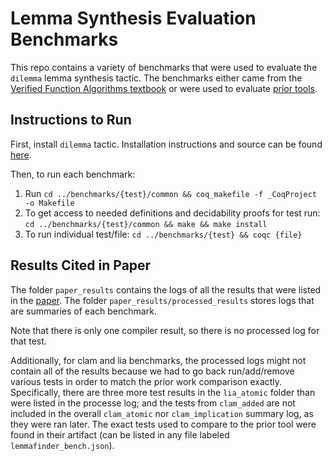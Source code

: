 # Lemma Synthesis Evaluation Benchmarks

This repo contains a variety of benchmarks that were used to evaluate the `dilemma` lemma synthesis tactic. The benchmarks either came from the [Verified Function Algorithms textbook](https://softwarefoundations.cis.upenn.edu/vfa-current/index.html) or were used to evaluate [prior tools](https://github.com/AishwaryaSivaraman/lemmafinder).

## Instructions to Run
First, install `dilemma` tactic. Installation instructions and source can be found [here]().

Then, to run each benchmark:
1. Run `cd ../benchmarks/{test}/common && coq_makefile -f _CoqProject -o Makefile`
2. To get access to needed definitions and decidability proofs for test run: `cd ../benchmarks/{test}/common && make && make install`
3. To run individual test/file: `cd ../benchmarks/{test} && coqc {file}`

## Results Cited in Paper
The folder `paper_results` contains the logs of all the results that were listed in the [paper](). The folder `paper_results/processed_results` stores logs that are summaries of each benchmark. 

Note that there is only one compiler result, so there is no processed log for that test. 

Additionally, for clam and lia benchmarks, the processed logs might not contain all of the results because we had to go back run/add/remove various tests in order to match the prior work comparison exactly. Specifically, there are three more test results in the `lia_atomic` folder than were listed in the processe log; and the tests from `clam_added` are not included in the overall `clam_atomic` nor `clam_implication` summary log, as they were ran later. The exact tests used to compare to the prior tool were found in their artifact (can be listed in any file labeled `lemmafinder_bench.json`).
